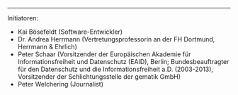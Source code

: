 ---
Initiatoren:

   * Kai Bösefeldt (Software-Entwickler)
   * Dr. Andrea Herrmann (Vertretungsprofessorin an der FH Dortmund, Herrmann & Ehrlich)
   * Peter Schaar (Vorsitzender der Europäischen Akademie für Informationsfreiheit und Datenschutz (EAID), Berlin; Bundesbeauftragter für den Datenschutz und die Informationsfreiheit a.D. (2003-2013), Vorsitzender der Schlichtungsstelle der gematik GmbH)
   * Peter Welchering (Journalist)
